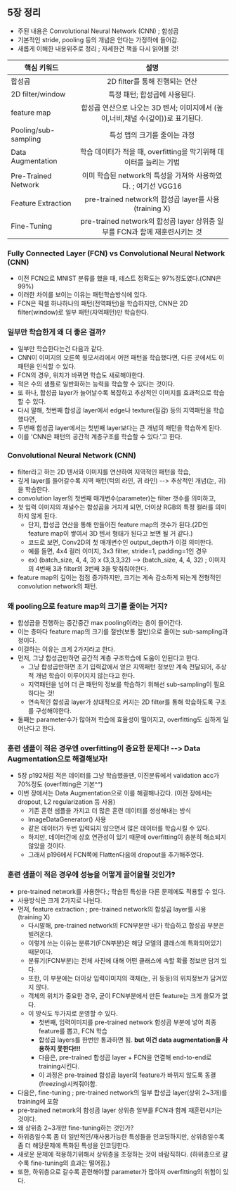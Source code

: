 ## 5장 정리
- 주된 내용은 Convolutional Neural Network (CNN) ; 합성곱
- 기본적인 stride, pooling 등의 개념은 안다는 가정하에 들어감.
- 새롭게 이해한 내용위주로 정리 ; 자세한건 책을 다시 읽어볼 것!

| 핵심 키워드 | 설명 |
| ------------- |:-------------:|
| 합성곱 | 2D filter를 통해 진행되는 연산 |
| 2D filter/window | 특정 패턴; 합성곱에 사용된다. |
| feature map | 합성곱 연산으로 나오는 3D 텐서; 이미지에서 (높이,너비,채널 수(깊이))로 표기된다. |
| Pooling/sub-sampling | 특성 맵의 크기를 줄이는 과정 |
| Data Augmentation | 학습 데이터가 적을 때, overfitting을 막기위해 데이터를 늘리는 기법 |
| Pre-Trained Network | 이미 학습된 network의 특성을 가져와 사용하였다. ; 여기선 VGG16 |
| Feature Extraction | pre-trained network의 합성곱 layer를 사용 (training X) |
| Fine-Tuning | pre-trained network의 합성곱 layer 상위층 일부를 FCN과 함께 재훈련시키는 것 |

### Fully Connected Layer (FCN) vs Convolutional Neural Network (CNN)
- 이전 FCN으로 MNIST 분류를 했을 때, 테스트 정확도는 97%정도였다.(CNN은 99%)
- 이러한 차이를 보이는 이유는 패턴학습방식에 있다.
- FCN은 픽셀 하나하나의 패턴(전역패턴)을 학습하지만, CNN은 2D filter(window)로 일부 패턴(자역패턴)만 학습한다.

### 일부만 학습한게 왜 더 좋은 걸까?
- 일부만 학습한다는건 다음과 같다.
- CNN이 이미지의 오른쪽 윗모서리에서 어떤 패턴을 학습했다면, 다른 곳에서도 이 패턴을 인식할 수 있다.
- FCN의 경우, 위치가 바뀌면 학습도 새로해야한다.
- 적은 수의 샘플로 일반화하는 능력을 학습할 수 있다는 것이다.
- 또 하나, 합성곱 layer가 늘어날수록 복잡하고 추상적인 이미지를 효과적으로 학습할 수 있다.
- 다시 말해, 첫번째 합성곱 layer에서 edge나 texture(질감) 등의 지역패턴을 학습했다면,
- 두번째 합성곱 layer에서는 첫번째 layer보다는 큰 개념의 패턴을 학습하게 된다.
- 이를 'CNN은 패턴의 공간적 계층구조를 학습할 수 있다.'고 한다.

### Convolutional Neural Network (CNN)
- filter라고 하는 2D 텐서와 이미지를 연산하여 지역적인 패턴을 학습,
- 깊게 layer를 들어갈수록 지역 패턴(턱의 라인, 귀 라인) --> 추상적인 개념(눈, 귀)을 학습한다.
- convolution layer의 첫번째 매개변수(parameter)는 filter 갯수를 의미하고,
- 첫 입력 이미지의 채널수는 합성곱을 거치게 되면, 더이상 RGB의 특정 컬러를 의미하지 않게 된다. 
  - 단지, 합성곱 연산을 통해 만들어진 feature map의 갯수가 된다.(2D인 feature map이 쌓여서 3D 텐서 형태가 된다고 보면 될 거 같다.)
  - 코드로 보면, Conv2D의 첫 매개변수인 output_depth가 이걸 의미한다.
  - 예를 들면, 4x4 컬러 이미지, 3x3 filter, stride=1, padding=1인 경우
  - ex) (batch_size, 4, 4, 3) x (3,3,3,32) --> (batch_size, 4, 4, 32) ; 이미지의 4번째 3과 filter의 3번째 3을 맞춰줘야한다.
- feature map의 깊이는 점점 증가하지만, 크기는 계속 감소하게 되는게 전형적인 convolution network의 패턴.

### 왜 pooling으로 feature map의 크기를 줄이는 거지?
- 합성곱을 진행하는 중간중간 max pooling이라는 층이 들어간다.
- 이는 층마다 feature map의 크기를 절반(보통 절반)으로 줄이는 sub-sampling과정이다.
- 이걸하는 이유는 크게 2가지라고 한다.
- 먼저, 그냥 합성곱만하면 공간적 계층 구조학습에 도움이 안된다고 한다.
  - 그냥 합성곱만하면 초기 입력값에서 얻은 지역패턴 정보만 계속 전달되어, 추상적 개념 학습이 이루어지지 않는다고 한다.
  - 지역패턴을 넘어 더 큰 패턴의 정보를 학습하기 위해선 sub-sampling이 필요하다는 것!
  - 연속적인 합성곱 layer가 상대적으로 커지는 2D filter를 통해 학습하도록 구조를 구성해야한다. 
- 둘째는 parameter수가 많아져 학습에 효율성이 떨어지고, overfitting도 심하게 일어난다고 한다.

### 훈련 샘플이 적은 경우엔 overfitting이 중요한 문제다! --> Data Augmentation으로 해결해보자!
- 5장 p192처럼 적은 데이터를 그냥 학습했을땐, 이진분류에서 validation acc가 70%정도 (overfitting은 기본^^)
- 이번 장에서는 Data Augmentation으로 이를 해결해나갔다. (이전 장에서는 dropout, L2 regularization 등 사용)
  - 기존 훈련 샘플을 가지고 더 많은 훈련 데이터를 생성해내는 방식
  - ImageDataGenerator() 사용
  - 같은 데이터가 두번 입력되지 않으면서 많은 데이터를 학습시킬 수 있다.
  - 하지만, 데이터간에 상호 연관성이 있기 때문에 overfitting이 충분히 해소되지 않았을 것이다.
  - 그래서 p196에서 FCN쪽에 Flatten다음에 dropout을 추가해주었다.
  
### 훈련 샘플이 적은 경우에 성능을 어떻게 끌어올릴 것인가?
- pre-trained network를 사용한다.; 학습된 특성을 다른 문제에도 적용할 수 있다.
- 사용방식은 크게 2가지로 나뉜다.
- 먼저, feature extraction ; pre-trained network의 합성곱 layer를 사용 (training X)
  - 다시말해, pre-trained network의 FCN부분만 내가 학습하고 합성곱 부분은 빌려온다.
  - 이렇게 쓰는 이유는 분류기(FCN부분)은 해당 모델의 클래스에 특화되어있기 때문이다.
  - 분류기(FCN부분)는 전체 사진에 대해 어떤 클래스에 속할 확률 정보만 담겨 있다.
  - 또한, 이 부분에는 더이상 입력이미지의 객체(눈, 귀 등등)의 위치정보가 담겨있지 않다.
  - 객체의 위치가 중요한 경우, 굳이 FCN부분에서 만든 feature는 크게 쓸모가 없다.
  - 이 방식도 두가지로 운영할 수 있다.
    - 첫번째, 입력이미지를 pre-trained network 합성곱 부분에 넣어 최종feature를 뽑고, FCN 학습
    - 합성곱 layers를 한번만 통과하면 됨. **but 이건 data augmentation을 사용하지 못한다!!!**
    - 다음은, pre-trained 합성곱 layer + FCN을 연결해 end-to-end로 training시킨다.
    - 이 과정은 pre-trained 합성곱 layer의 feature가 바뀌지 않도록 동결(freezing)시켜줘야함.
 - 다음은, fine-tuning ; pre-trained network의 일부 합성곱 layer(상위 2~3개)를 training에 포함
  - pre-trained network의 합성곱 layer 상위층 일부를 FCN과 함께 재훈련시키는 것이다.
  - 왜 상위층 2~3개만 fine-tuning하는 것인가?
  - 하위층일수록 좀 더 일반적인/재사용가능한 특성들을 인코딩하지만, 상위층일수록 좀 더 해당문제에 특화된 특성을 인코딩한다.
  - 새로운 문제에 적용하기위해서 상위층을 조정하는 것이 바람직하다. (하위층으로 갈수록 fine-tuning의 효과는 떨어짐.)
  - 또한, 하위층으로 갈수록 훈련해야할 parameter가 많아져 overfitting의 위험이 있다.
  
